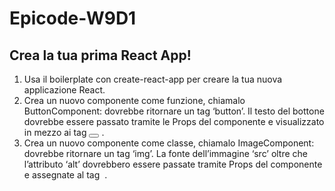 # Epicode-W9D1

## Crea la tua prima React App!

1. Usa il boilerplate con create-react-app  per creare la tua nuova applicazione React.
2. Crea un nuovo componente come funzione, chiamalo ButtonComponent: dovrebbe ritornare un tag ‘button’. Il testo del bottone dovrebbe essere passato tramite le Props del componente e visualizzato in mezzo ai tag  <button></button> .
3. Crea un nuovo componente come classe, chiamalo ImageComponent: dovrebbe ritornare un tag ‘img’. La fonte dell’immagine ‘src’ oltre che l’attributo ‘alt’ dovrebbero essere passate tramite Props del componente e assegnate al tag  <img /> .
